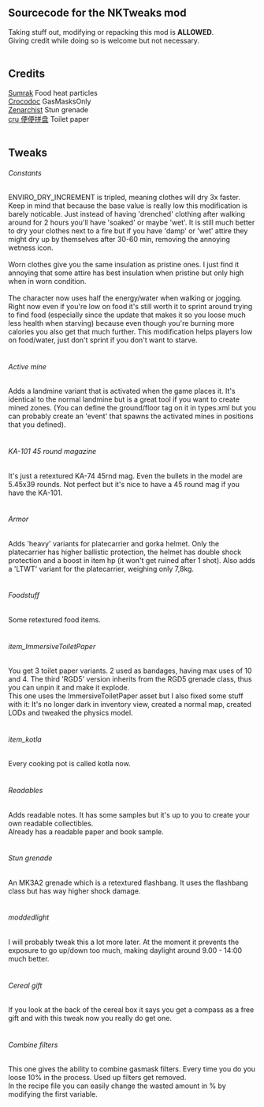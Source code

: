 ## Sourcecode for the NKTweaks mod

Taking stuff out, modifying or repacking this mod is **ALLOWED**.</br>
Giving credit while doing so is welcome but not necessary.</br>
</br>
## Credits

[Sumrak](https://steamcommunity.com/sharedfiles/filedetails/?id=2289461232) Food heat particles</br>
[Crocodoc](https://steamcommunity.com/sharedfiles/filedetails/?id=2621103156) GasMasksOnly</br>
[Zenarchist](https://steamcommunity.com/sharedfiles/filedetails/?id=2809135233) Stun grenade</br>
[cru 便便拼盘](https://steamcommunity.com/sharedfiles/filedetails/?id=2189808704) Toilet paper</br>
</br>
## Tweaks

###### Constants

ENVIRO_DRY_INCREMENT is tripled, meaning clothes will dry 3x faster. Keep in mind that because the base value is really low this modification is barely noticable. Just instead of having 'drenched' clothing after walking around for 2 hours you'll have 'soaked' or maybe 'wet'. It is still much better to dry your clothes next to a fire but if you have 'damp' or 'wet' attire they might dry up by themselves after 30-60 min, removing the annoying wetness icon.</br>
</br>
Worn clothes give you the same insulation as pristine ones. I just find it annoying that some attire has best insulation when pristine but only high when in worn condition.</br>
<br>
The character now uses half the energy/water when walking or jogging. Right now even if you're low on food it's still worth it to sprint around trying to find food (especially since the update that makes it so you loose much less health when starving) because even though you're burning more calories you also get that much further. This modification helps players low on food/water, just don't sprint if you don't want to starve.</br>
</br>

###### Active mine

Adds a landmine variant that is activated when the game places it. It's identical to the normal landmine but is a great tool if you want to create mined zones. (You can define the ground/floor tag on it in types.xml but you can probably create an 'event' that spawns the activated mines in positions that you defined).</br>
</br>

###### KA-101 45 round magazine

It's just a retextured KA-74 45rnd mag. Even the bullets in the model are 5.45x39 rounds. Not perfect but it's nice to have a 45 round mag if you have the KA-101.</br>
</br>

###### Armor

Adds 'heavy' variants for platecarrier and gorka helmet. Only the platecarrier has higher ballistic protection, the helmet has double shock protection and a boost in item hp (it won't get ruined after 1 shot). Also adds a 'LTWT' variant for the platecarrier, weighing only 7,8kg.</br>
</br>

###### Foodstuff

Some retextured food items.</br>
</br>

###### item_ImmersiveToiletPaper

You get 3 toilet paper variants. 2 used as bandages, having max uses of 10 and 4. The third 'RGD5' version inherits from the RGD5 grenade class, thus you can unpin it and make it explode.</br>
This one uses the ImmersiveToiletPaper asset but I also fixed some stuff with it: It's no longer dark in inventory view, created a normal map, created LODs and tweaked the physics model.</br>
</br>

###### item_kotla

Every cooking pot is called kotla now.</br>
</br>

###### Readables

Adds readable notes. It has some samples but it's up to you to create your own readable collectibles.</br>
Already has a readable paper and book sample.</br>
</br>

###### Stun grenade

An MK3A2 grenade which is a retextured flashbang. It uses the flashbang class but has way higher shock damage.</br>
</br>

###### moddedlight

I will probably tweak this a lot more later. At the moment it prevents the exposure to go up/down too much, making daylight around 9.00 - 14:00 much better.</br>
</br>

###### Cereal gift

If you look at the back of the cereal box it says you get a compass as a free gift and with this tweak now you really do get one.</br>
</br>

###### Combine filters

This one gives the ability to combine gasmask filters. Every time you do you loose 10% in the process. Used up filters get removed.</br>
In the recipe file you can easily change the wasted amount in % by modifying the first variable.</br>
</br>
